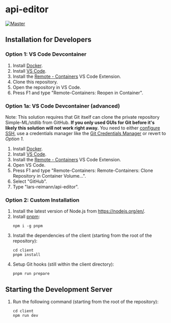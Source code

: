 # api-editor

[![Master](https://github.com/lars-reimann/api-editor/actions/workflows/master.yml/badge.svg?branch=master)](https://github.com/lars-reimann/api-editor/actions/workflows/master.yml)

## Installation for Developers

### Option 1: VS Code Devcontainer

1. Install [Docker](https://docs.docker.com/get-docker/).
1. Install [VS Code](https://code.visualstudio.com/).
1. Install
   the [Remote - Containers](https://marketplace.visualstudio.com/items?itemName=ms-vscode-remote.remote-containers) VS
   Code Extension.
1. Clone this repository.
1. Open the repository in VS Code.
1. Press F1 and type "Remote-Containers: Reopen in Container".

### Option 1a: VS Code Devcontainer (advanced)

Note: This solution requires that Git itself can clone the private repository Simple-ML/stdlib from GitHub. **If you
only used GUIs for Git before it's likely this solution will not work right away.** You need to
either [configure SSH](https://docs.github.com/en/github/authenticating-to-github/connecting-to-github-with-ssh), use a
credentials manager like the [Git Credentials Manager](https://github.com/microsoft/Git-Credential-Manager-Core) or
revert to _Option 1_.

1. Install [Docker](https://docs.docker.com/get-docker/).
2. Install [VS Code](https://code.visualstudio.com/).
3. Install
   the [Remote - Containers](https://marketplace.visualstudio.com/items?itemName=ms-vscode-remote.remote-containers) VS
   Code Extension.
4. Open VS Code.
5. Press F1 and type "Remote-Containers: Remote-Containers: Clone Repository in Container Volume...".
6. Select "GitHub".
7. Type "lars-reimann/api-editor".

### Option 2: Custom Installation

1. Install the latest version of Node.js from https://nodejs.org/en/.
2. Install [pnpm](https://pnpm.io/):
   ```shell
   npm i -g pnpm
   ```
3. Install the dependencies of the client (starting from the root of the repository):
   ```shell
   cd client
   pnpm install
   ```
4. Setup Git hooks (still within the client directory):
   ```shell
   pnpm run prepare
   ```

## Starting the Development Server

1. Run the following command (starting from the root of the repository):
   ```shell
   cd client
   npm run dev
   ```
